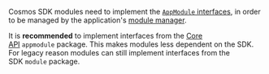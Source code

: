 Cosmos SDK modules need to implement the [`AppModule` interfaces](https://docs.cosmos.network/v0.50/build/building-modules/module-manager#application-module-interfaces), in order to be managed by the application's [module manager](https://docs.cosmos.network/v0.50/build/building-modules/module-manager#module-manager).


It is **recommended** to implement interfaces from the [Core API](https://docs.cosmos.network/main/architecture/adr-063-core-module-api) `appmodule` package. This makes modules less dependent on the SDK. For legacy reason modules can still implement interfaces from the SDK `module` package.